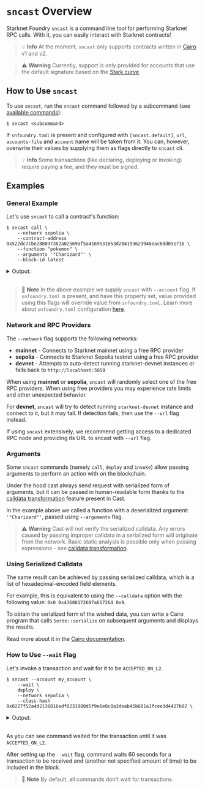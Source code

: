 # `sncast` Overview

Starknet Foundry `sncast` is a command line tool for performing Starknet RPC calls. With it, you can easily interact with Starknet contracts!

> 💡 **Info**
> At the moment, `sncast` only supports contracts written in [Cairo](https://github.com/starkware-libs/cairo) v1 and v2.

> ⚠️ **Warning**
> Currently, support is only provided for accounts that use the default signature based on the [Stark curve](https://docs.starknet.io/architecture-and-concepts/cryptography/#stark-curve).

## How to Use `sncast`

To use `sncast`, run the `sncast` command followed by a subcommand (see [available commands](../appendix/sncast.md)):

<!-- { "ignored": true } -->
```shell
$ sncast <subcommand>
```

If `snfoundry.toml` is present and configured with `[sncast.default]`, `url`, `accounts-file` and `account` name will be taken from it.
You can, however, overwrite their values by supplying them as flags directly to `sncast` cli.

> 💡 **Info**
> Some transactions (like declaring, deploying or invoking) require paying a fee, and they must be signed.

## Examples

### General Example

Let's use `sncast` to call a contract's function:

<!-- TODO(#2736) -->
<!-- { "ignored": true } -->
```shell
$ sncast call \
    --network sepolia \
    --contract-address 0x522dc7cbe288037382a02569af5a4169531053d284193623948eac8dd051716 \
    --function "pokemon" \
    --arguments '"Charizard"' \
    --block-id latest
```

<details>
<summary>Output:</summary>

```shell
Success: Call completed

Response: [0x0, 0x0, 0x43686172697a617264, 0x9, 0x0, 0x0, 0x41a78e741e5af2fec34b695679bc6891742439f7afb8484ecd7766661ad02bf]
```
</details>
<br>

> 📝 **Note**
> In the above example we supply `sncast` with `--account` flag. If `snfoundry.toml` is present, and have this property set, value provided using this flags will override value from `snfoundry.toml`. Learn more about `snfoundry.toml` configuration [here](../projects/configuration.md#sncast).

### Network and RPC Providers

The `--network` flag supports the following networks:

- **mainnet** - Connects to Starknet mainnet using a free RPC provider
- **sepolia** - Connects to Starknet Sepolia testnet using a free RPC provider
- **devnet** - Attempts to auto-detect running starknet-devnet instances or falls back to `http://localhost:5050`

When using **mainnet** or **sepolia**, `sncast` will randomly select one of the free RPC providers.
When using free providers you may experience rate limits and other unexpected behavior.

For **devnet**, `sncast` will try to detect running `starknet-devnet` instance and connect to it, but it may fail. If detection fails, then use the `--url` flag instead.

If using `sncast` extensively, we recommend getting access to a dedicated RPC node and providing its URL to sncast with
`--url` flag.

### Arguments

Some `sncast` commands (namely `call`, `deploy` and `invoke`) allow passing arguments to perform an action with on the blockchain.

Under the hood cast always send request with serialized form of arguments, but it can be passed in 
human-readable form thanks to the [calldata transformation](./calldata-transformation.md) feature present in Cast.

In the example above we called a function with a deserialized argument: `'"Charizard"'`, passed using `--arguments` flag.

> ⚠️ **Warning**
> Cast will not verify the serialized calldata. Any errors caused by passing improper calldata in a serialized form will originate from the network.
> Basic static analysis is possible only when passing expressions - see [calldata transformation](./calldata-transformation.md).


### Using Serialized Calldata

The same result can be achieved by passing serialized calldata, which is a list of hexadecimal-encoded field elements.

For example, this is equivalent to using the `--calldata` option with the following value: `0x0 0x43686172697a617264 0x9`.

To obtain the serialized form of the wished data, you can write a Cairo program that calls `Serde::serialize` on subsequent arguments and displays the results.

Read more about it in the [Cairo documentation](https://book.cairo-lang.org/appendix-03-derivable-traits.html?#serializing-with-serde).

### How to Use `--wait` Flag

Let's invoke a transaction and wait for it to be `ACCEPTED_ON_L2`.

<!-- { "ignored_output": true } -->
```shell
$ sncast --account my_account \
    --wait \
    deploy \
	--network sepolia \
    --class-hash 0x0227f52a4d2138816edf8231980d5f9e6e0c8a3deab45b601a1fcee3d4427b02 \
```

<details>
<summary>Output:</summary>

```shell
Transaction hash: [..]
Waiting for transaction to be received. Retries left: 11
Waiting for transaction to be received. Retries left: 10
Waiting for transaction to be received. Retries left: 9
Waiting for transaction to be received. Retries left: 8
Waiting for transaction to be received. Retries left: 7
Received transaction. Status: Pending
Received transaction. Status: Pending
Received transaction. Status: Pending
Received transaction. Status: Pending
Received transaction. Status: Pending
Received transaction. Status: Pending
Success: Deployment completed

Contract Address: 0x0[..]
Transaction Hash: 0x0[..]

To see deployment details, visit:
contract: https://starkscan.co/search/[..]
transaction: https://starkscan.co/search/[..]
```
</details>
<br>

As you can see command waited for the transaction until it was `ACCEPTED_ON_L2`.

After setting up the `--wait` flag, command waits 60 seconds for a transaction to be received and (another not specified
amount of time) to be included in the block.

> 📝 **Note**
> By default, all commands don't wait for transactions.
